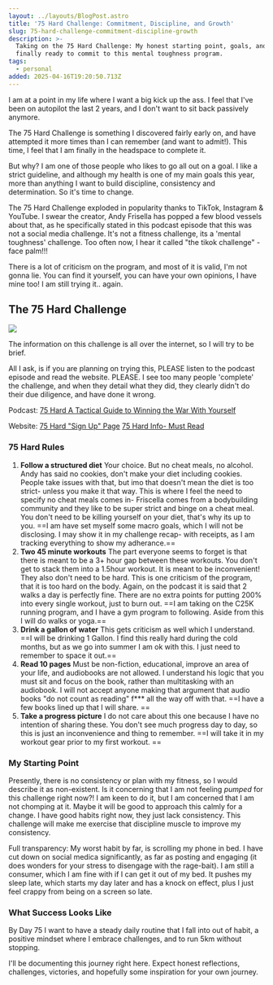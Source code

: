 ```yaml
---
layout: ../layouts/BlogPost.astro
title: '75 Hard Challenge: Commitment, Discipline, and Growth'
slug: 75-hard-challenge-commitment-discipline-growth
description: >-
  Taking on the 75 Hard Challenge: My honest starting point, goals, and why I'm
  finally ready to commit to this mental toughness program.
tags:
  - personal
added: 2025-04-16T19:20:50.713Z
---
```


I am at a point in my life where I want a big kick up the ass.
I feel that I've been on autopilot the last 2 years, and I don't want to sit back passively anymore.

The <span class="green">75 Hard Challenge</span> is something I discovered fairly early on, and have attempted it more times than I can remember (and want to admit!).
This time, I feel that I am finally in the headspace to complete it.

But why? I am one of those people who likes to go <span class="yellow">all out</span> on a goal. I like a strict guideline, and although my health is one of my main goals this year, more than anything I want to build discipline, consistency and determination. So it's time to change.

The 75 Hard Challenge exploded in popularity thanks to TikTok, Instagram & YouTube. I swear the creator, Andy Frisella has popped a few blood vessels about that, as he specifically stated in this podcast episode that this was not a social media challenge. It's not a fitness challenge, its a 'mental toughness' challenge.
Too often now, I hear it called "the tikok challenge" - face palm!!!

There is a lot of criticism on the program, and most of it is valid, I'm not gonna lie. You can find it yourself, you can have your own opinions, I have mine too! I am still trying it.. again.

## The 75 Hard Challenge

![](https://ahardenedmind.wordpress.com/wp-content/uploads/2019/12/75hard.png?w=187)

The information on this challenge is all over the internet, so I will try to be brief.

All I ask, is if you are planning on trying this, PLEASE listen to the podcast episode and read the website. PLEASE. I see too many people 'complete' the challenge, and when they detail what they did, they clearly didn't do their due diligence, and have done it wrong.

Podcast:
[75 Hard A Tactical Guide to Winning the War With Yourself](https://podcasts.apple.com/us/podcast/14-75hard-a-tactical-guide-to-winning-the-war-with-yourself/id1012570406?i=1000468529541)

Website:
[75 Hard "Sign Up" Page](https://andyfrisella.com/pages/75hard-info)
[75 Hard Info- Must Read](https://andyfrisella.com/blogs/articles/what-is-75-hard)

### 75 Hard Rules

1. **Follow a structured diet**
   Your choice. But no cheat meals, no alcohol. Andy has said no cookies, don't make your diet including cookies. People take issues with that, but imo that doesn't mean the diet is too strict- unless you make it that way. This is where I feel the need to specify no cheat meals comes in- Friscella comes from a bodybuilding community and they like to be super strict and binge on a cheat meal. You don't need to be killing yourself on your diet, that's why its up to you.
   \==I am have set myself some macro goals, which I will not be disclosing. I may show it in my challenge recap- with receipts, as I am tracking everything to show my adherance.==
2. **Two 45 minute workouts**
   The part everyone seems to forget is that there is meant to be a 3+ hour gap between these workouts. You don't get to stack them into a 1.5hour workout. It is meant to be inconvenient! They also don't need to be hard. This is one criticism of the program, that it is too hard on the body. Again, on the podcast it is said that 2 walks a day is perfectly fine. There are no extra points for putting 200% into every single workout, just to burn out.
   \==I am taking on the C25K running program, and I have a gym program to following. Aside from this I will do walks or yoga.==
3. **Drink a gallon of water**
   This gets criticism as well which I understand.
   \==I will be drinking 1 Gallon. I find this really hard during the cold months, but as we go into summer I am ok with this. I just need to remember to space it out.==
4. **Read 10 pages**
   Must be non-fiction, educational, improve an area of your life, and audiobooks are not allowed. I understand his logic that you must sit and focus on the book, rather than multitasking with an audiobook. I will not accept anyone making that argument that audio books "do not count as reading" f\*\*\* all the way off with that.
   \==I have a few books lined up that I will share. ==
5. **Take a progress picture**
   I do not care about this one because I have no intention of sharing these. You don't see much progress day to day, so this is just an inconvenience and thing to remember. ==I will take it in my workout gear prior to my first workout. ==

### My Starting Point

Presently, there is no consistency or plan with my fitness, so I would describe it as non-existent.
Is it concerning that I am not feeling *pumped* for this challenge right now?! I am keen to do it, but I am concerned that I am not chomping at it. Maybe it will be good to approach this calmly for a change.
I have good habits right now, they just lack consistency. This challenge will make me exercise that discipline muscle to improve my consistency.

Full transparency: My worst habit by far, is scrolling my phone in bed. I have cut down on social medica significantly, as far as posting and engaging (it does wonders for your stress to disengage with the rage-bait).
I am still a consumer, which I am fine with if I can get it out of my bed. It pushes my sleep late, which starts my day later and has a knock on effect, plus I just feel crappy from being on a screen so late.

### What Success Looks Like

By Day 75 I want to have a steady daily routine that I fall into out of habit, a positive mindset where I embrace challenges, and to run 5km without stopping.

I'll be documenting this journey right here. Expect honest reflections, challenges, victories, and hopefully some inspiration for your own journey.
